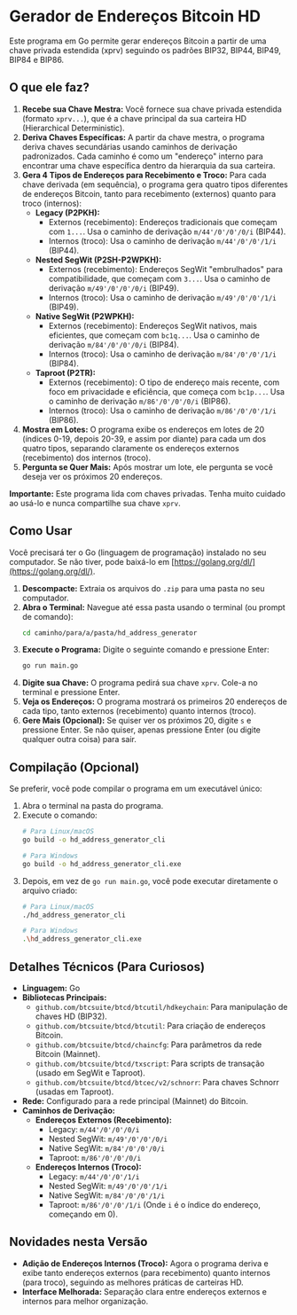# Gerador de Endereços Bitcoin HD

Este programa em Go permite gerar endereços Bitcoin a partir de uma chave privada estendida (xprv) seguindo os padrões BIP32, BIP44, BIP49, BIP84 e BIP86.

## O que ele faz?

1.  **Recebe sua Chave Mestra:** Você fornece sua chave privada estendida (formato `xprv...`), que é a chave principal da sua carteira HD (Hierarchical Deterministic).
2.  **Deriva Chaves Específicas:** A partir da chave mestra, o programa deriva chaves secundárias usando caminhos de derivação padronizados. Cada caminho é como um "endereço" interno para encontrar uma chave específica dentro da hierarquia da sua carteira.
3.  **Gera 4 Tipos de Endereços para Recebimento e Troco:** Para cada chave derivada (em sequência), o programa gera quatro tipos diferentes de endereços Bitcoin, tanto para recebimento (externos) quanto para troco (internos):
    *   **Legacy (P2PKH):** 
        - Externos (recebimento): Endereços tradicionais que começam com `1...`. Usa o caminho de derivação `m/44'/0'/0'/0/i` (BIP44).
        - Internos (troco): Usa o caminho de derivação `m/44'/0'/0'/1/i` (BIP44).
    *   **Nested SegWit (P2SH-P2WPKH):** 
        - Externos (recebimento): Endereços SegWit "embrulhados" para compatibilidade, que começam com `3...`. Usa o caminho de derivação `m/49'/0'/0'/0/i` (BIP49).
        - Internos (troco): Usa o caminho de derivação `m/49'/0'/0'/1/i` (BIP49).
    *   **Native SegWit (P2WPKH):** 
        - Externos (recebimento): Endereços SegWit nativos, mais eficientes, que começam com `bc1q...`. Usa o caminho de derivação `m/84'/0'/0'/0/i` (BIP84).
        - Internos (troco): Usa o caminho de derivação `m/84'/0'/0'/1/i` (BIP84).
    *   **Taproot (P2TR):** 
        - Externos (recebimento): O tipo de endereço mais recente, com foco em privacidade e eficiência, que começa com `bc1p...`. Usa o caminho de derivação `m/86'/0'/0'/0/i` (BIP86).
        - Internos (troco): Usa o caminho de derivação `m/86'/0'/0'/1/i` (BIP86).
4.  **Mostra em Lotes:** O programa exibe os endereços em lotes de 20 (índices 0-19, depois 20-39, e assim por diante) para cada um dos quatro tipos, separando claramente os endereços externos (recebimento) dos internos (troco).
5.  **Pergunta se Quer Mais:** Após mostrar um lote, ele pergunta se você deseja ver os próximos 20 endereços.

**Importante:** Este programa lida com chaves privadas. Tenha muito cuidado ao usá-lo e nunca compartilhe sua chave `xprv`.

## Como Usar

Você precisará ter o Go (linguagem de programação) instalado no seu computador. Se não tiver, pode baixá-lo em [https://golang.org/dl/](https://golang.org/dl/).

1.  **Descompacte:** Extraia os arquivos do `.zip` para uma pasta no seu computador.
2.  **Abra o Terminal:** Navegue até essa pasta usando o terminal (ou prompt de comando):
    ```bash
    cd caminho/para/a/pasta/hd_address_generator
    ```
3.  **Execute o Programa:** Digite o seguinte comando e pressione Enter:
    ```bash
    go run main.go
    ```
4.  **Digite sua Chave:** O programa pedirá sua chave `xprv`. Cole-a no terminal e pressione Enter.
5.  **Veja os Endereços:** O programa mostrará os primeiros 20 endereços de cada tipo, tanto externos (recebimento) quanto internos (troco).
6.  **Gere Mais (Opcional):** Se quiser ver os próximos 20, digite `s` e pressione Enter. Se não quiser, apenas pressione Enter (ou digite qualquer outra coisa) para sair.

## Compilação (Opcional)

Se preferir, você pode compilar o programa em um executável único:

1.  Abra o terminal na pasta do programa.
2.  Execute o comando:
    ```bash
    # Para Linux/macOS
    go build -o hd_address_generator_cli

    # Para Windows
    go build -o hd_address_generator_cli.exe
    ```
3.  Depois, em vez de `go run main.go`, você pode executar diretamente o arquivo criado:
    ```bash
    # Para Linux/macOS
    ./hd_address_generator_cli

    # Para Windows
    .\hd_address_generator_cli.exe
    ```

## Detalhes Técnicos (Para Curiosos)

*   **Linguagem:** Go
*   **Bibliotecas Principais:**
    *   `github.com/btcsuite/btcd/btcutil/hdkeychain`: Para manipulação de chaves HD (BIP32).
    *   `github.com/btcsuite/btcd/btcutil`: Para criação de endereços Bitcoin.
    *   `github.com/btcsuite/btcd/chaincfg`: Para parâmetros da rede Bitcoin (Mainnet).
    *   `github.com/btcsuite/btcd/txscript`: Para scripts de transação (usado em SegWit e Taproot).
    *   `github.com/btcsuite/btcd/btcec/v2/schnorr`: Para chaves Schnorr (usadas em Taproot).
*   **Rede:** Configurado para a rede principal (Mainnet) do Bitcoin.
*   **Caminhos de Derivação:**
    *   **Endereços Externos (Recebimento):**
        *   Legacy: `m/44'/0'/0'/0/i`
        *   Nested SegWit: `m/49'/0'/0'/0/i`
        *   Native SegWit: `m/84'/0'/0'/0/i`
        *   Taproot: `m/86'/0'/0'/0/i`
    *   **Endereços Internos (Troco):**
        *   Legacy: `m/44'/0'/0'/1/i`
        *   Nested SegWit: `m/49'/0'/0'/1/i`
        *   Native SegWit: `m/84'/0'/0'/1/i`
        *   Taproot: `m/86'/0'/0'/1/i`
    (Onde `i` é o índice do endereço, começando em 0).

## Novidades nesta Versão

*   **Adição de Endereços Internos (Troco):** Agora o programa deriva e exibe tanto endereços externos (para recebimento) quanto internos (para troco), seguindo as melhores práticas de carteiras HD.
*   **Interface Melhorada:** Separação clara entre endereços externos e internos para melhor organização.
